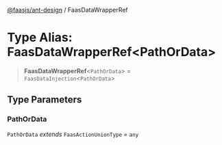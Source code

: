 [@faasjs/ant-design](../README.md) / FaasDataWrapperRef

# Type Alias: FaasDataWrapperRef\<PathOrData\>

> **FaasDataWrapperRef**\<`PathOrData`\> = `FaasDataInjection`\<`PathOrData`\>

## Type Parameters

### PathOrData

`PathOrData` *extends* `FaasActionUnionType` = `any`

